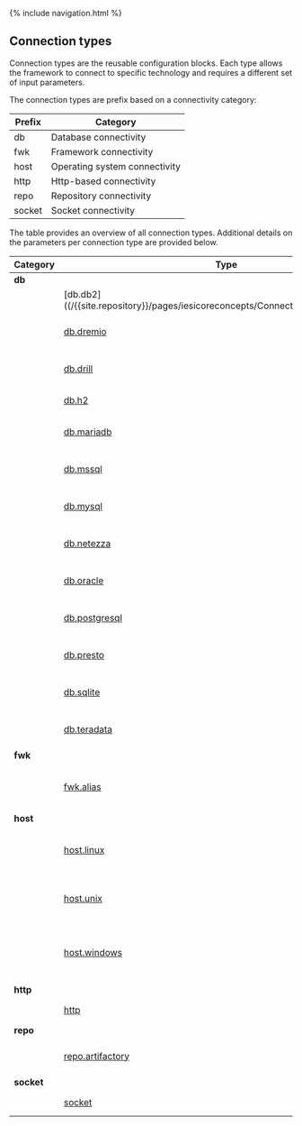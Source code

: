 {% include navigation.html %}
## Connection types
Connection types are the reusable configuration blocks. 
Each type allows the framework to connect to specific technology and requires a different set of input parameters. 

The connection types are prefix based on a connectivity category:

|Prefix|Category|
|---|---|
|db|Database connectivity|
|fwk|Framework connectivity|
|host|Operating system connectivity|
|http|Http-based connectivity|
|repo|Repository connectivity|
|socket| Socket connectivity|

The table provides an overview of all connection types. 
Additional details on the parameters per connection type are provided below.


|Category|Type|Description            |
|--------|----|-----------------------|
|**db**|
|      |[db.db2]((/{{site.repository}}/pages/iesicoreconcepts/ConnectionTypes/db.db2.html)|IBM Database Connection|
|      |[db.dremio](https://github.com/metadew/iesi/blob/2bf8147b794d0c7bebd8a1f83f566d77200625b8/docs/pages/iesi%20core%20concepts/Connection%20Types/db.dremio.md)|Dremio Database Connection|
|      |[db.drill](https://github.com/metadew/iesi/blob/2bf8147b794d0c7bebd8a1f83f566d77200625b8/docs/pages/iesi%20core%20concepts/Connection%20Types/db.drill.md)|Apache Drill Database Connection|
|      |[db.h2](https://github.com/metadew/iesi/blob/2bf8147b794d0c7bebd8a1f83f566d77200625b8/docs/pages/iesi%20core%20concepts/Connection%20Types/db.h2.md)|H2 Database Connection|
|      |[db.mariadb](https://github.com/metadew/iesi/blob/2bf8147b794d0c7bebd8a1f83f566d77200625b8/docs/pages/iesi%20core%20concepts/Connection%20Types/db.mariadb.md)|MariaDB Database Connection|
|      |[db.mssql](https://github.com/metadew/iesi/blob/2bf8147b794d0c7bebd8a1f83f566d77200625b8/docs/pages/iesi%20core%20concepts/Connection%20Types/db.mssql.md)|Microsoft SQL Database Connection|
|      |[db.mysql](https://github.com/metadew/iesi/blob/2bf8147b794d0c7bebd8a1f83f566d77200625b8/docs/pages/iesi%20core%20concepts/Connection%20Types/db.mysql.md)|MySql Database Connection|
|      |[db.netezza](https://github.com/metadew/iesi/blob/2bf8147b794d0c7bebd8a1f83f566d77200625b8/docs/pages/iesi%20core%20concepts/Connection%20Types/db.netezza.md)|Netezza Database Connection|
|      |[db.oracle](https://github.com/metadew/iesi/blob/2bf8147b794d0c7bebd8a1f83f566d77200625b8/docs/pages/iesi%20core%20concepts/Connection%20Types/db.oracle.md)|Oracle Database Connection|
|      |[db.postgresql](https://github.com/metadew/iesi/blob/2bf8147b794d0c7bebd8a1f83f566d77200625b8/docs/pages/iesi%20core%20concepts/Connection%20Types/db.postgresql.md)|Postgresql Database Connection|
|      |[db.presto](https://github.com/metadew/iesi/blob/2bf8147b794d0c7bebd8a1f83f566d77200625b8/docs/pages/iesi%20core%20concepts/Connection%20Types/db.presto.md)|Presto Database Connection|
|      |[db.sqlite](https://github.com/metadew/iesi/blob/2bf8147b794d0c7bebd8a1f83f566d77200625b8/docs/pages/iesi%20core%20concepts/Connection%20Types/db.sqlite.md)|SQLite Database Connection|
|      |[db.teradata](https://github.com/metadew/iesi/blob/2bf8147b794d0c7bebd8a1f83f566d77200625b8/docs/pages/iesi%20core%20concepts/Connection%20Types/db.teradata.md)|Teradata Database Connection|
|**fwk**|
|      |[fwk.alias](https://github.com/metadew/iesi/blob/2bf8147b794d0c7bebd8a1f83f566d77200625b8/docs/pages/iesi%20core%20concepts/Connection%20Types/fwk.alias.md)|Connection alias only to be used for impersonation|
|**host**|
|      |[host.linux](https://github.com/metadew/iesi/blob/2bf8147b794d0c7bebd8a1f83f566d77200625b8/docs/pages/iesi%20core%20concepts/Connection%20Types/host.linux.md)|Linux-Based Operating System Connection|
|      |[host.unix](https://github.com/metadew/iesi/blob/2bf8147b794d0c7bebd8a1f83f566d77200625b8/docs/pages/iesi%20core%20concepts/Connection%20Types/host.unix.md)|Unix-Based Operating System Connection|
|      |[host.windows](https://github.com/metadew/iesi/blob/2bf8147b794d0c7bebd8a1f83f566d77200625b8/docs/pages/iesi%20core%20concepts/Connection%20Types/host.windows.md)|Windows-Based Operating System Connection|
|**http**|
|      |[http](https://github.com/metadew/iesi/blob/2bf8147b794d0c7bebd8a1f83f566d77200625b8/docs/pages/iesi%20core%20concepts/Connection%20Types/http.md)|Http Host Connection|
|**repo**|
|      |[repo.artifactory](https://github.com/metadew/iesi/blob/2bf8147b794d0c7bebd8a1f83f566d77200625b8/docs/pages/iesi%20core%20concepts/Connection%20Types/repo.artifactory.md)|Artifactory Repository Connection|
|**socket**|
|      |[socket](https://github.com/metadew/iesi/blob/2bf8147b794d0c7bebd8a1f83f566d77200625b8/docs/pages/iesi%20core%20concepts/Connection%20Types/socket.md)|Socket Connection|
